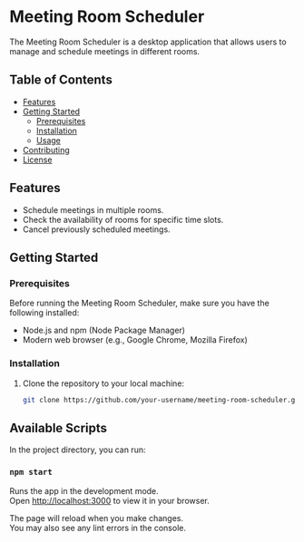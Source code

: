 # Meeting Room Scheduler

The Meeting Room Scheduler is a desktop application that allows users to manage and schedule meetings in different rooms.

## Table of Contents

- [Features](#features)
- [Getting Started](#getting-started)
  - [Prerequisites](#prerequisites)
  - [Installation](#installation)
  - [Usage](#usage)
- [Contributing](#contributing)
- [License](#license)

## Features

- Schedule meetings in multiple rooms.
- Check the availability of rooms for specific time slots.
- Cancel previously scheduled meetings.

## Getting Started

### Prerequisites

Before running the Meeting Room Scheduler, make sure you have the following installed:

- Node.js and npm (Node Package Manager)
- Modern web browser (e.g., Google Chrome, Mozilla Firefox)

### Installation

1. Clone the repository to your local machine:

   ```bash
   git clone https://github.com/your-username/meeting-room-scheduler.git


## Available Scripts

In the project directory, you can run:

### `npm start`

Runs the app in the development mode.\
Open [http://localhost:3000](http://localhost:3000) to view it in your browser.

The page will reload when you make changes.\
You may also see any lint errors in the console.
